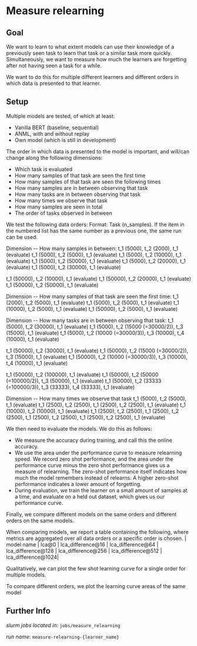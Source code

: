 # Measure relearning

## Goal
 
We want to learn to what extent models can use their knowledge of a previously seen task to learn that task or a similar task more quickly. Simultaneously, we want to measure how much the learners are forgetting after not having seen a task for a while.

We want to do this for multiple different learners and different orders in which data is presented to that learner.

## Setup
Multiple models are tested, of which at least:

- Vanilla BERT (baseline, sequential)
- ANML, with and without replay
- Own model (which is still in development)

The order in which data is presented to the model is important, and will/can change along the following dimensions:
- Which task is evaluated
- How many samples of that task are seen the first time
- How many samples of that task are seen the following times
- How many samples are in between observing that task
- How many tasks are in between observing that task
- How many times we observe that task
- How many samples are seen in total
- The order of tasks observed in between

We test the following data orders:
Format: Task (n_samples).
If the item in the numbered list has the same number as a previous one, the same run can be used.

Dimension -- How many samples in between:
t_1 (5000), t_2 (2000), t_1 (evaluate)
t_1 (5000), t_2 (5000), t_1 (evaluate)
t_1 (5000), t_2 (10000), t_1 (evaluate)
t_1 (5000), t_2 (50000), t_1 (evaluate)
t_1 (5000), t_2 (20000), t_1 (evaluate)
t_1 (5000), t_2 (30000), t_1 (evaluate)

t_1 (50000), t_2 (10000), t_1 (evaluate)
t_1 (50000), t_2 (20000), t_1 (evaluate)
t_1 (50000), t_2 (50000), t_1 (evaluate)

Dimension -- How many samples of that task are seen the first time:
t_1 (2000), t_2 (5000), t_1 (evaluate)
t_1 (5000), t_2 (5000), t_1 (evaluate)
t_1 (10000), t_2 (5000), t_1 (evaluate)
t_1 (50000), t_2 (5000), t_1 (evaluate)

Dimension -- How many tasks are in between observing that task:
t_1 (5000), t_2 (30000), t_1 (evaluate)
t_1 (5000), t_2 (15000 (=30000/2)), t_3 (15000), t_1 (evaluate)
t_1 (5000), t_2 (10000 (=30000/3)), t_3 (10000), t_4 (10000), t_1 (evaluate)

t_1 (50000), t_2 (30000), t_1 (evaluate)
t_1 (50000), t_2 (15000 (=30000/2)), t_3 (15000), t_1 (evaluate)
t_1 (50000), t_2 (10000 (=30000/3)), t_3 (10000), t_4 (10000), t_1 (evaluate)

t_1 (50000), t_2 (100000), t_1 (evaluate)
t_1 (50000), t_2 (50000 (=100000/2)), t_3 (50000), t_1 (evaluate)
t_1 (50000), t_2 (33333 (=100000/3)), t_3 (33333), t_4 (33333), t_1 (evaluate)

Dimension -- How many times we observe that task
t_1 (5000), t_2 (5000), t_1 (evaluate)
t_1 (2500), t_2 (2500), t_1 (2500), t_2 (2500), t_1 (evaluate)
t_1 (10000), t_2 (10000), t_1 (evaluate)
t_1 (2500), t_2 (2500), t_1 (2500), t_2 (2500), t_1 (2500), t_2 (2500), t_1 (2500), t_2 (2500), t_1 (evaluate)


We then need to evaluate the models. We do this as follows:
- We measure the accuracy during training, and call this the online accuracy.
- We use the area under the performance curve to measure relearning speed. We record zero shot
    performance, and the area under the performance curve minus the zero shot performance gives us a measure of relearning.
    The zero-shot performance itself indicates how much the model remembers instead of relearns. A higher zero-shot performance
    indicates a lower amount of forgetting.
- During evaluation, we train the learner on a small amount of samples at a time, and evaluate on a held out dataset, which gives us our performance curve.

Finally, we compare different models on the same orders and different orders on the same models.

When comparing models, we report a table containing the following, where metrics are aggregated over all data orders or a specific order is chosen.
| model name | lca@0 | lca_difference@16 | lca_difference@64 | lca_difference@128 | lca_difference@256 | lca_difference@512 | lca_difference@1024|

Qualitatively, we can plot the few shot learning curve for a single order for multiple models.

To compare different orders, we plot the learning curve areas of the same model

## Further Info
*slurm jobs located in*: `jobs/measure_relearning`

*run name*: `measure-relearning-{learner_name}`
